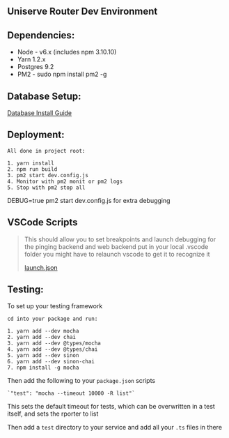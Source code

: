 Uniserve Router Dev Environment
------------
Dependencies:
--
* Node - v6.x (includes npm 3.10.10)
* Yarn 1.2.x 
* Postgres 9.2
* PM2 - sudo npm install pm2 -g


Database Setup:
--

[Database Install Guide](../database/README.md)

Deployment:
--
    All done in project root:

    1. yarn install
    2. npm run build
    3. pm2 start dev.config.js
    4. Monitor with pm2 monit or pm2 logs
    5. Stop with pm2 stop all

DEBUG=true pm2 start dev.config.js for extra debugging

VSCode Scripts
--
> This should allow you to set breakpoints and launch debugging for the pinging backend and web backend
> put in your local .vscode folder you might have to relaunch vscode to get it to recognize it
>
> [launch.json](../scripts/vscode/launch.json)

Testing:
--
To set up your testing framework

    cd into your package and run:

    1. yarn add --dev mocha
    2. yarn add --dev chai
    3. yarn add --dev @types/mocha
    4. yarn add --dev @types/chai
    5. yarn add --dev sinon
    6. yarn add --dev sinon-chai
    7. npm install -g mocha

Then add the following to your `package.json` scripts

    `"test": "mocha --timeout 10000 -R list"`

This sets the default timeout for tests, which can be overwritten in a test itself, and sets the rporter to list

Then add a `test` directory to your service and add all your `.ts` files in there


